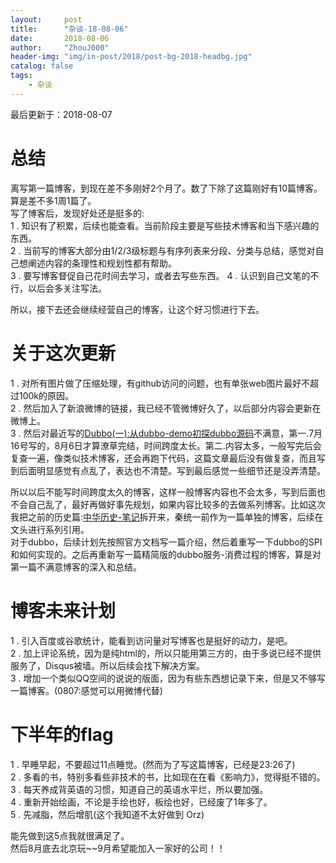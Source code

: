 ```yaml
---
layout:     post
title:      "杂谈-18-08-06"
date:       2018-08-06
author:     "ZhouJ000"
header-img: "img/in-post/2018/post-bg-2018-headbg.jpg"
catalog: false
tags:
    - 杂谈
--- 
```


<font id="last-updated">最后更新于：2018-08-07</font>

# 总结

离写第一篇博客，到现在差不多刚好2个月了。数了下除了这篇刚好有10篇博客。算是差不多1周1篇了。  
写了博客后，发现好处还是挺多的:   
1 . 知识有了积累，后续也能查看。当前阶段主要是写些技术博客和当下感兴趣的东西。  
2 . 当前写的博客大部分由1/2/3级标题与有序列表来分段、分类与总结，感觉对自己想阐述内容的条理性和规划性都有帮助。  
3 . 要写博客督促自己花时间去学习，或者去写些东西。
4 . 认识到自己文笔的不行，以后会多关注写法。

所以，接下去还会继续经营自己的博客，让这个好习惯进行下去。


# 关于这次更新
1 . 对所有图片做了压缩处理，有github访问的问题，也有单张web图片最好不超过100k的原因。  
2 . 然后加入了新浪微博的链接，我已经不管微博好久了，以后部分内容会更新在微博上。  
3 . 然后对最近写的[Dubbo(一):从dubbo-demo初探dubbo源码](https://zhouj000.github.io/2018/07/16/dubbo-demo-exploration/)不满意，第一.7月16号写的，8月6日才算潦草完结，时间跨度太长。第二.内容太多，一般写完后会复查一遍，像类似技术博客，还会再跑下代码，这篇文章最后没有做复查，而且写到后面明显感觉有点乱了，表达也不清楚。写到最后感觉一些细节还是没弄清楚。  

所以以后不能写时间跨度太久的博客，这样一般博客内容也不会太多，写到后面也不会自己乱了，最好再做好事先规划，如果内容比较多的去做系列博客。比如这次我把之前的历史篇:[中华历史-笔记](https://zhouj000.github.io/2018/06/25/about-huaxia-history/)拆开来，秦统一前作为一篇单独的博客，后续在文头进行系列引用。  
对于dubbo，后续计划先按照官方文档写一篇介绍，然后着重写一下dubbo的SPI和如何实现的。之后再重新写一篇精简版的dubbo服务-消费过程的博客，算是对第一篇不满意博客的深入和总结。


# 博客未来计划
1 . 引入百度或谷歌统计，能看到访问量对写博客也是挺好的动力，是吧。  
2 . 加上评论系统，因为是纯html的，所以只能用第三方的，由于多说已经不提供服务了，Disqus被墙。所以后续会找下解决方案。  
3 . 增加一个类似QQ空间的说说的版面，因为有些东西想记录下来，但是又不够写一篇博客。(0807:感觉可以用微博代替)

# 下半年的flag
1 . 早睡早起，不要超过11点睡觉。(然而为了写这篇博客，已经是23:26了)  
2 . 多看的书，特别多看些非技术的书，比如现在在看《影响力》，觉得挺不错的。  
3 . 每天养成背英语的习惯，知道自己的英语水平烂，所以要加强。  
4 . 重新开始绘画，不论是手绘也好，板绘也好，已经废了1年多了。  
5 . 先减脂，然后增肌(这个我知道不太好做到 Orz)

能先做到这5点我就很满足了。  
然后8月底去北京玩~~9月希望能加入一家好的公司！！